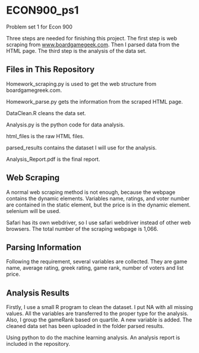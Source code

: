 # ECON900_ps1
Problem set 1 for Econ 900

Three steps are needed for finishing this project. The first step is web scraping from www.boardgamegeek.com. Then I parsed data from the HTML page. The third step is the analysis of the data set. 

## Files in This Repository

Homework_scraping.py is used to get the web structure from boardgamegreek.com.

Homework_parse.py gets the information from the scraped HTML page. 

DataClean.R cleans the data set.

Analysis.py is the python code for data analysis. 

html_files is the raw HTML files.

parsed_results contains the dataset I will use for the analysis.

Analysis_Report.pdf is the final report.

## Web Scraping

A normal web scraping method is not enough, because the webpage contains the dynamic elements. Variables name, ratings, and voter number are contained in the static element, but the price is in the dynamic element. selenium will be used.

Safari has its own webdriver, so I use safari webdriver instead of other web browsers. The total number of the scraping webpage is 1,066.

## Parsing Information

Following the requirement, several variables are collected. They are game name, average rating, greek rating,  game rank, number of voters and list price. 
 
## Analysis Results

Firstly, I use a small R program to clean the dataset. I put NA with all missing values. All the variables are transferred to the proper type for the analysis. Also, I group the gameRank based on quartile. A new variable is added. The cleaned data set has been uploaded in the folder parsed results.

Using python to do the machine learning analysis. An analysis report is included in the repository. 
